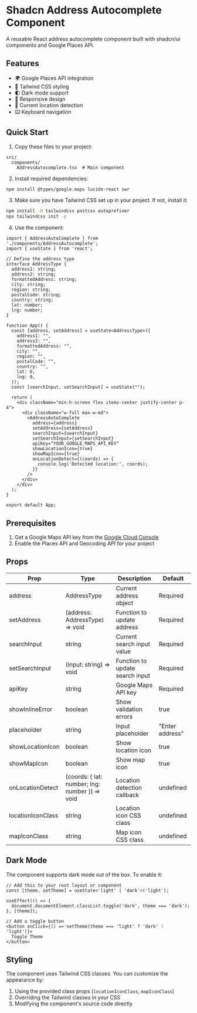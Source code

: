 # Shadcn Address Autocomplete Component

A reusable React address autocomplete component built with shadcn/ui components and Google Places API.

## Features

- 🌍 Google Places API integration
- 🎨 Tailwind CSS styling
- 🌓 Dark mode support
- 📱 Responsive design
- 🎯 Current location detection
- ⌨️ Keyboard navigation

## Quick Start

1. Copy these files to your project:

```
src/
  components/
    AddressAutocomplete.tsx  # Main component
```

2. Install required dependencies:

```bash
npm install @types/google.maps lucide-react swr
```

3. Make sure you have Tailwind CSS set up in your project. If not, install it:

```bash
npm install -D tailwindcss postcss autoprefixer
npx tailwindcss init -p
```

4. Use the component:

```tsx
import { AddressAutoComplete } from './components/AddressAutocomplete';
import { useState } from 'react';

// Define the address type
interface AddressType {
  address1: string;
  address2: string;
  formattedAddress: string;
  city: string;
  region: string;
  postalCode: string;
  country: string;
  lat: number;
  lng: number;
}

function App() {
  const [address, setAddress] = useState<AddressType>({
    address1: "",
    address2: "",
    formattedAddress: "",
    city: "",
    region: "",
    postalCode: "",
    country: "",
    lat: 0,
    lng: 0,
  });
  const [searchInput, setSearchInput] = useState("");

  return (
    <div className="min-h-screen flex items-center justify-center p-4">
      <div className="w-full max-w-md">
        <AddressAutoComplete
          address={address}
          setAddress={setAddress}
          searchInput={searchInput}
          setSearchInput={setSearchInput}
          apiKey="YOUR_GOOGLE_MAPS_API_KEY"
          showLocationIcon={true}
          showMapIcon={true}
          onLocationDetect={(coords) => {
            console.log('Detected location:', coords);
          }}
        />
      </div>
    </div>
  );
}

export default App;
```

## Prerequisites

1. Get a Google Maps API key from the [Google Cloud Console](https://console.cloud.google.com/)
2. Enable the Places API and Geocoding API for your project

## Props

| Prop | Type | Description | Default |
|------|------|-------------|---------|
| address | AddressType | Current address object | Required |
| setAddress | (address: AddressType) => void | Function to update address | Required |
| searchInput | string | Current search input value | Required |
| setSearchInput | (input: string) => void | Function to update search input | Required |
| apiKey | string | Google Maps API key | Required |
| showInlineError | boolean | Show validation errors | true |
| placeholder | string | Input placeholder | "Enter address" |
| showLocationIcon | boolean | Show location icon | true |
| showMapIcon | boolean | Show map icon | true |
| onLocationDetect | (coords: { lat: number; lng: number }) => void | Location detection callback | undefined |
| locationIconClass | string | Location icon CSS class | undefined |
| mapIconClass | string | Map icon CSS class | undefined |

## Dark Mode

The component supports dark mode out of the box. To enable it:

```tsx
// Add this to your root layout or component
const [theme, setTheme] = useState<'light' | 'dark'>('light');

useEffect(() => {
  document.documentElement.classList.toggle('dark', theme === 'dark');
}, [theme]);

// Add a toggle button
<button onClick={() => setTheme(theme === 'light' ? 'dark' : 'light')}>
  Toggle Theme
</button>
```

## Styling

The component uses Tailwind CSS classes. You can customize the appearance by:

1. Using the provided class props (`locationIconClass`, `mapIconClass`)
2. Overriding the Tailwind classes in your CSS
3. Modifying the component's source code directly

